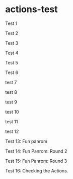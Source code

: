 # actions-test
Test 1

Test 2

Test 3

Test 4

Test 5

Test 6

test 7

test 8

test 9

test 10

test 11

test 12 

Test 13: Fun panrom

Test 14: Fun Panrom: Round 2

Test 15: Fun Panrom: Round 3

Test 16: Checking the Actions.
